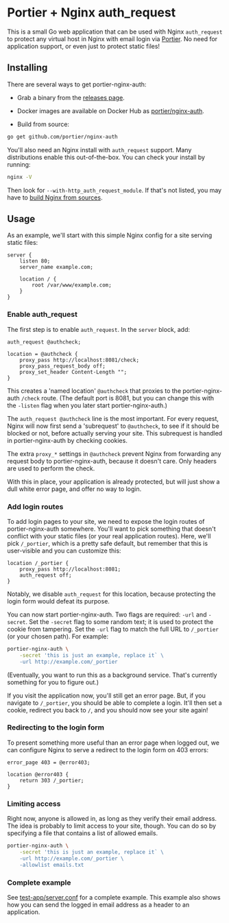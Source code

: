 # Portier + Nginx auth_request

This is a small Go web application that can be used with Nginx `auth_request`
to protect any virtual host in Nginx with email login via [Portier]. No need
for application support, or even just to protect static files!

[portier]: http://portier.io

## Installing

There are several ways to get portier-nginx-auth:

- Grab a binary from the [releases page].

- Docker images are available on Docker Hub as
  [portier/nginx-auth](https://hub.docker.com/r/portier/nginx-auth).

- Build from source:

```sh
go get github.com/portier/nginx-auth
```

You'll also need an Nginx install with `auth_request` support. Many
distributions enable this out-of-the-box. You can check your install by
running:

```sh
nginx -V
```

Then look for `--with-http_auth_request_module`. If that's not listed, you may
have to [build Nginx from sources](https://nginx.org/en/docs/configure.html).

[releases page]: https://github.com/portier/nginx-auth/releases

## Usage

As an example, we'll start with this simple Nginx config for a site serving
static files:

```nginx
server {
	listen 80;
	server_name example.com;

	location / {
		root /var/www/example.com;
	}
}
```

### Enable auth_request

The first step is to enable `auth_request`. In the `server` block, add:

```nginx
auth_request @authcheck;

location = @authcheck {
	proxy_pass http://localhost:8081/check;
	proxy_pass_request_body off;
	proxy_set_header Content-Length "";
}
```

This creates a 'named location' `@authcheck` that proxies to the
portier-nginx-auth `/check` route. (The default port is 8081, but you can
change this with the `-listen` flag when you later start portier-nginx-auth.)

The `auth_request @authcheck` line is the most important. For every request,
Nginx will now first send a 'subrequest' to `@authcheck`, to see if it should
be blocked or not, before actually serving your site. This subrequest is
handled in portier-nginx-auth by checking cookies.

The extra `proxy_*` settings in `@authcheck` prevent Nginx from forwarding any
request body to portier-nginx-auth, because it doesn't care. Only headers are
used to perform the check.

With this in place, your application is already protected, but will just show a
dull white error page, and offer no way to login.

### Add login routes

To add login pages to your site, we need to expose the login routes of
portier-nginx-auth somewhere. You'll want to pick something that doesn't
conflict with your static files (or your real application routes). Here, we'll
pick `/_portier`, which is a pretty safe default, but remember that this is
user-visible and you can customize this:

```nginx
location /_portier {
	proxy_pass http://localhost:8081;
	auth_request off;
}
```

Notably, we disable `auth_request` for this location, because protecting the
login form would defeat its purpose.

You can now start portier-nginx-auth. Two flags are required: `-url` and
`-secret`. Set the `-secret` flag to some random text; it is used to protect
the cookie from tampering. Set the `-url` flag to match the full URL to
`/_portier` (or your chosen path). For example:

```sh
portier-nginx-auth \
	-secret 'this is just an example, replace it` \
	-url http://example.com/_portier
```

(Eventually, you want to run this as a background service. That's currently
something for you to figure out.)

If you visit the application now, you'll still get an error page. But, if you
navigate to `/_portier`, you should be able to complete a login. It'll then set
a cookie, redirect you back to `/`, and you should now see your site again!

### Redirecting to the login form

To present something more useful than an error page when logged out, we can
configure Nginx to serve a redirect to the login form on 403 errors:

```nginx
error_page 403 = @error403;

location @error403 {
	return 303 /_portier;
}
```

### Limiting access

Right now, anyone is allowed in, as long as they verify their email address.
The idea is probably to limit access to your site, though. You can do so by
specifying a file that contains a list of allowed emails.

```sh
portier-nginx-auth \
	-secret 'this is just an example, replace it` \
	-url http://example.com/_portier \
	-allowlist emails.txt
```

### Complete example

See [test-app/server.conf](./test-app/server.conf) for a complete example. This
example also shows how you can send the logged in email address as a header to
an application.
